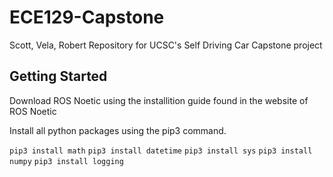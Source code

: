 # ECE129-Capstone

Scott, Vela, Robert
Repository for UCSC's Self Driving Car Capstone project

## Getting Started

Download ROS Noetic using the installition guide found in the website of ROS Noetic

Install all python packages using the pip3 command.

` pip3 install math `
` pip3 install datetime `
` pip3 install sys `
` pip3 install numpy `
` pip3 install logging `
